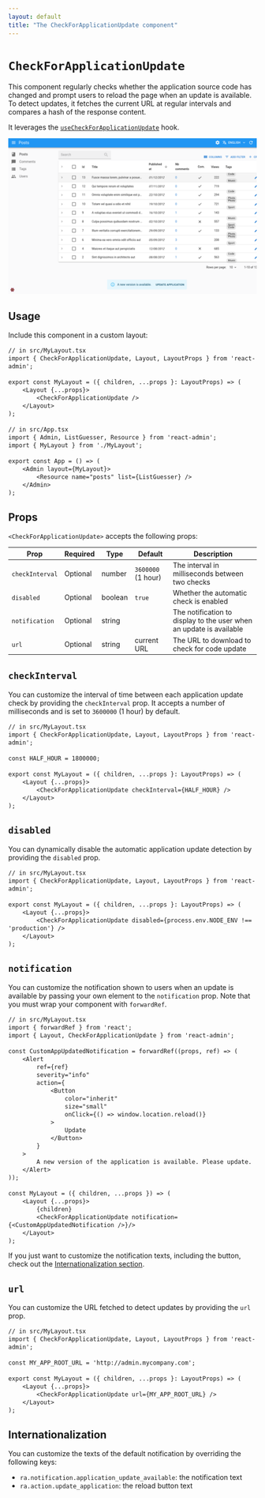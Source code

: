 ```yaml
---
layout: default
title: "The CheckForApplicationUpdate component"
---
```


# `CheckForApplicationUpdate`

This component regularly checks whether the application source code has changed and prompt users to reload the page when an update is available. To detect updates, it fetches the current URL at regular intervals and compares a hash of the response content.

It leverages the [`useCheckForApplicationUpdate`](./useCheckForApplicationUpdate.md) hook.

![CheckForApplicationUpdate](./img/CheckForApplicationUpdate.png)

## Usage

Include this component in a custom layout:

```tsx
// in src/MyLayout.tsx
import { CheckForApplicationUpdate, Layout, LayoutProps } from 'react-admin';

export const MyLayout = ({ children, ...props }: LayoutProps) => (
    <Layout {...props}>
        <CheckForApplicationUpdate />
    </Layout>
);

// in src/App.tsx
import { Admin, ListGuesser, Resource } from 'react-admin';
import { MyLayout } from './MyLayout';

export const App = () => (
    <Admin layout={MyLayout}>
        <Resource name="posts" list={ListGuesser} />
    </Admin>
);
```

## Props

`<CheckForApplicationUpdate>` accepts the following props:

| Prop            | Required | Type     | Default            | Description                                                         |
| --------------- | -------- | -------- | ------------------ |-------------------------------------------------------------------- |
| `checkInterval` | Optional | number   | `3600000` (1 hour) | The interval in milliseconds between two checks                     |
| `disabled`      | Optional | boolean  | `true`             | Whether the automatic check is enabled                              |
| `notification`  | Optional | string   |                    | The notification to display to the user when an update is available |
| `url`           | Optional | string   | current URL        | The URL to download to check for code update                        |

## `checkInterval`

You can customize the interval of time between each application update check by providing the `checkInterval` prop. It accepts a number of milliseconds and is set to `3600000` (1 hour) by default.

```tsx
// in src/MyLayout.tsx
import { CheckForApplicationUpdate, Layout, LayoutProps } from 'react-admin';

const HALF_HOUR = 1800000;

export const MyLayout = ({ children, ...props }: LayoutProps) => (
    <Layout {...props}>
        <CheckForApplicationUpdate checkInterval={HALF_HOUR} />
    </Layout>
);
```

## `disabled`

You can dynamically disable the automatic application update detection by providing the `disabled` prop.

```tsx
// in src/MyLayout.tsx
import { CheckForApplicationUpdate, Layout, LayoutProps } from 'react-admin';

export const MyLayout = ({ children, ...props }: LayoutProps) => (
    <Layout {...props}>
        <CheckForApplicationUpdate disabled={process.env.NODE_ENV !== 'production'} />
    </Layout>
);
```

## `notification`

You can customize the notification shown to users when an update is available by passing your own element to the `notification` prop.
Note that you must wrap your component with `forwardRef`.

```tsx
// in src/MyLayout.tsx
import { forwardRef } from 'react';
import { Layout, CheckForApplicationUpdate } from 'react-admin';

const CustomAppUpdatedNotification = forwardRef((props, ref) => (
    <Alert
        ref={ref}
        severity="info"
        action={
            <Button
                color="inherit"
                size="small"
                onClick={() => window.location.reload()}
            >
                Update
            </Button>
        }
    >
        A new version of the application is available. Please update.
    </Alert>
));

const MyLayout = ({ children, ...props }) => (
    <Layout {...props}>
        {children}
        <CheckForApplicationUpdate notification={<CustomAppUpdatedNotification />}/>
    </Layout>
);
```

If you just want to customize the notification texts, including the button, check out the [Internationalization section](#internationalization).

## `url`

You can customize the URL fetched to detect updates by providing the `url` prop.

```tsx
// in src/MyLayout.tsx
import { CheckForApplicationUpdate, Layout, LayoutProps } from 'react-admin';

const MY_APP_ROOT_URL = 'http://admin.mycompany.com';

export const MyLayout = ({ children, ...props }: LayoutProps) => (
    <Layout {...props}>
        <CheckForApplicationUpdate url={MY_APP_ROOT_URL} />
    </Layout>
);
```

## Internationalization

You can customize the texts of the default notification by overriding the following keys:

* `ra.notification.application_update_available`: the notification text
* `ra.action.update_application`: the reload button text